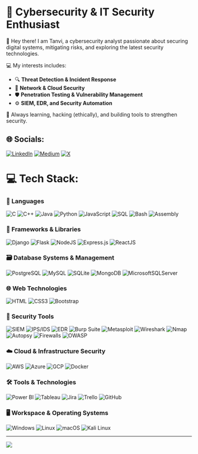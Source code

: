 # 🔐 Cybersecurity & IT Security Enthusiast

👋 Hey there! I am Tanvi, a cybersecurity analyst passionate about securing digital systems, mitigating risks, and exploring the latest security technologies.  

💻 My interests includes:  
- 🔍 **Threat Detection & Incident Response**  
- 🔐 **Network & Cloud Security**  
- 🛡️ **Penetration Testing & Vulnerability Management**  
- ⚙️ **SIEM, EDR, and Security Automation**  

🚀 Always learning, hacking (ethically), and building tools to strengthen security.


## 🌐 Socials:
 [![LinkedIn](https://img.shields.io/badge/LinkedIn-%230077B5.svg?logo=linkedin&logoColor=white)](https://linkedin.com/in/tanvi-trivedi1121) [![Medium](https://img.shields.io/badge/Medium-12100E?logo=medium&logoColor=white)](https://tanvitrivedi.medium.com/) [![X](https://img.shields.io/badge/Twitter-%231DA1F2.svg?logo=Twitter&logoColor=white)](https://twitter.com/tanu_1121) 

# 💻 Tech Stack:
### 🚀 Languages  
![C](https://img.shields.io/badge/c-%2300599C.svg?style=flat&logo=c&logoColor=white) ![C++](https://img.shields.io/badge/c++-%2300599C.svg?style=flat&logo=c%2B%2B&logoColor=white) ![Java](https://img.shields.io/badge/java-%23ED8B00.svg?style=flat&logo=openjdk&logoColor=white) ![Python](https://img.shields.io/badge/python-3670A0?style=flat&logo=python&logoColor=ffdd54) ![JavaScript](https://img.shields.io/badge/javascript-%23323330.svg?style=flat&logo=javascript&logoColor=%23F7DF1E) ![SQL](https://img.shields.io/badge/sql-%2307405e.svg?style=flat&logo=sqlite&logoColor=white) ![Bash](https://img.shields.io/badge/bash-%234EAA25.svg?style=flat&logo=gnu-bash&logoColor=white) ![Assembly](https://img.shields.io/badge/assembly-%23A8B9CC.svg?style=flat&logo=assembly&logoColor=white)  

### 🧩 Frameworks & Libraries  
![Django](https://img.shields.io/badge/django-%23092E20.svg?style=flat&logo=django&logoColor=white) ![Flask](https://img.shields.io/badge/flask-%23000000.svg?style=flat&logo=flask&logoColor=white) ![NodeJS](https://img.shields.io/badge/node.js-6DA55F?style=flat&logo=node.js&logoColor=white) ![Express.js](https://img.shields.io/badge/express.js-%23404d59.svg?style=flat&logo=express&logoColor=%2361DAFB) ![ReactJS](https://img.shields.io/badge/react-%2320232a.svg?style=flat&logo=react&logoColor=%2361DAFB)

### 🗃️ Database Systems & Management  
![PostgreSQL](https://img.shields.io/badge/postgres-%23316192.svg?style=flat&logo=postgresql&logoColor=white) ![MySQL](https://img.shields.io/badge/mysql-%2300f.svg?style=flat&logo=mysql&logoColor=white) ![SQLite](https://img.shields.io/badge/sqlite-%2307405e.svg?style=flat&logo=sqlite&logoColor=white) ![MongoDB](https://img.shields.io/badge/MongoDB-%234ea94b.svg?style=flat&logo=mongodb&logoColor=white) ![MicrosoftSQLServer](https://img.shields.io/badge/Microsoft%20SQL%20Server-CC2927?style=flat&logo=microsoft%20sql%20server&logoColor=white)  

### 🌐 Web Technologies  
![HTML](https://img.shields.io/badge/html5-%23E34F26.svg?style=flat&logo=html5&logoColor=white) ![CSS3](https://img.shields.io/badge/css3-%231572B6.svg?style=flat&logo=css3&logoColor=white) ![Bootstrap](https://img.shields.io/badge/bootstrap-%23563D7C.svg?style=flat&logo=bootstrap&logoColor=white) 
### 🔐 Security Tools  
![SIEM](https://img.shields.io/badge/SIEM-IBM%20Guardium%2C%20QRadar-blue) ![IPS/IDS](https://img.shields.io/badge/IPS%2FIDS-%23FF6600.svg?style=flat&logo=security&logoColor=white) ![EDR](https://img.shields.io/badge/EDR-Endpoint%20Detection-red) ![Burp Suite](https://img.shields.io/badge/burp%20suite-%23F36F20.svg?style=flat&logo=burp-suite&logoColor=white) ![Metasploit](https://img.shields.io/badge/metasploit-%23000000.svg?style=flat&logo=metasploit&logoColor=white) ![Wireshark](https://img.shields.io/badge/Wireshark-%231679A7.svg?style=flat&logo=wireshark&logoColor=white) ![Nmap](https://img.shields.io/badge/Nmap-%23008080.svg?style=flat) ![Autopsy](https://img.shields.io/badge/Autopsy-Digital%20Forensics-blue) ![Firewalls](https://img.shields.io/badge/Firewalls-%23FFA500.svg?style=flat&logo=firewall&logoColor=white) ![OWASP](https://img.shields.io/badge/OWASP-Top%2010-red)  

### ☁️ Cloud & Infrastructure Security  
![AWS](https://img.shields.io/badge/aws-%23FF9900.svg?style=flat&logo=amazon-aws&logoColor=white) ![Azure](https://img.shields.io/badge/azure-%230072C6.svg?style=flat&logo=microsoft-azure&logoColor=white) ![GCP](https://img.shields.io/badge/google%20cloud-%234285F4.svg?style=flat&logo=google-cloud&logoColor=white) ![Docker](https://img.shields.io/badge/docker-%232496ED.svg?style=flat&logo=docker&logoColor=white)

### 🛠️ Tools & Technologies  
![Power BI](https://img.shields.io/badge/Power%20BI-F2C811?style=flat&logo=power-bi&logoColor=black) ![Tableau](https://img.shields.io/badge/Tableau-E97627?style=flat&logo=tableau&logoColor=white) ![Jira](https://img.shields.io/badge/Jira-%230A0FFF.svg?style=flat&logo=jira&logoColor=white) ![Trello](https://img.shields.io/badge/Trello-%23026AA7.svg?style=flat&logo=trello&logoColor=white) ![GitHub](https://img.shields.io/badge/github-%23121011.svg?style=flat&logo=github&logoColor=white)  

### 🖥️ Workspace & Operating Systems  
![Windows](https://img.shields.io/badge/windows-%230078D6.svg?style=flat&logo=windows&logoColor=white) ![Linux](https://img.shields.io/badge/linux-FCC624?style=flat&logo=linux&logoColor=black) ![macOS](https://img.shields.io/badge/macOS-000000?style=flat&logo=apple&logoColor=white) ![Kali Linux](https://img.shields.io/badge/Kali_Linux-268BEE?style=flat&logo=kalilinux&logoColor=white)  

---
[![](https://visitcount.itsvg.in/api?id=tanvitrivedi&icon=0&color=2)](https://visitcount.itsvg.in)

